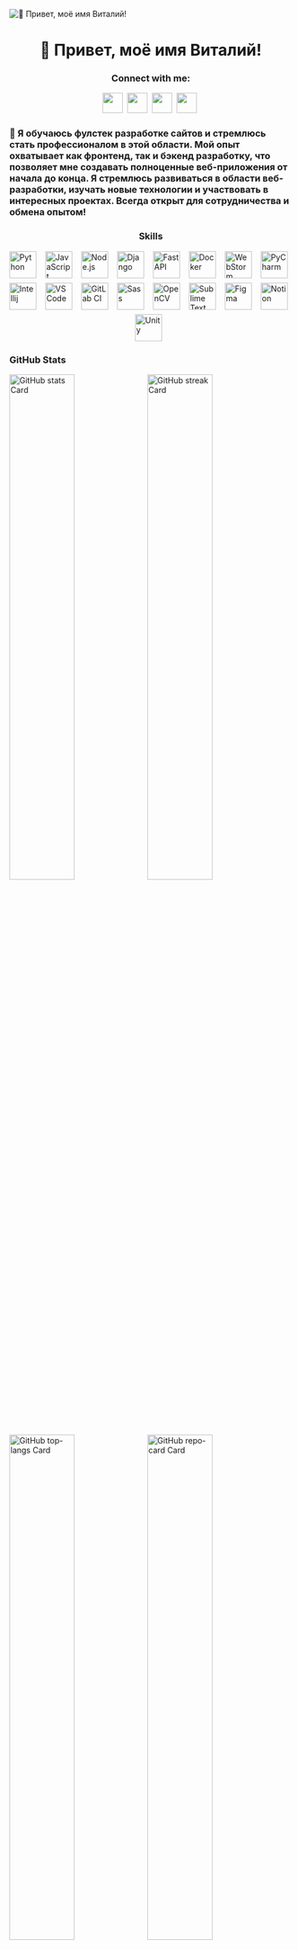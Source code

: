 ![👋 Привет, моё имя Виталий!](https://user-images.githubusercontent.com/10498744/210012254-234538ff-d198-48aa-8964-37e6fd45d227.gif)

<div id="toc">
  <ul align="center" style="list-style: none">
    <summary>
      <h1>
        👋 Привет, моё имя Виталий!
      </h1>
    </summary>
  </ul>
</div>

**<h3 align="center">Connect with me:</h3>** 
<p align="center"><a href="https://github.com/VintlGvard" target="_blank"><img src="https://img.shields.io/badge/GitHub-100000?style=for-the-badge&logo=github&logoColor=white" height="36" style="margin-right: 4px"></a> <a href="https://www.tiktok.com/@VintlGvard" target="_blank"><img src="https://img.shields.io/badge/TikTok-000000?style=for-the-badge&logo=tiktok&logoColor=white" height="36" style="margin-right: 4px"></a> <a href="https://twitter.com/VintlGvard" target="_blank"><img src="https://img.shields.io/badge/Twitter-000000?style=for-the-badge&logo=X&logoColor=white" height="36" style="margin-right: 4px"></a> <a href="https://www.youtube.com/@VintlGvard" target="_blank"><img src="https://img.shields.io/badge/YouTube-FF0000?style=for-the-badge&logo=youtube&logoColor=white" height="36" style="margin-right: 4px"></a></p>

 **<h3 align="left">🚀 Я обучаюсь фулстек разработке сайтов и стремлюсь стать профессионалом в этой области. Мой опыт охватывает как фронтенд, так и бэкенд разработку, что позволяет мне создавать полноценные веб-приложения от начала до конца. Я стремлюсь развиваться в области веб-разработки, изучать новые технологии и участвовать в интересных проектах. Всегда открыт для сотрудничества и обмена опытом!</h3>**

 **<h3 align="center">Skills</h3>**

<div style="display: flex; flex-wrap: wrap; gap: 8px; justify-content: center;"><img src="https://skillicons.dev/icons?i=python" height="48" alt="Python" style="margin-right: 8px"> <img src="https://skillicons.dev/icons?i=javascript" height="48" alt="JavaScript" style="margin-right: 8px"> <img src="https://skillicons.dev/icons?i=nodejs" height="48" alt="Node.js" style="margin-right: 8px"> <img src="https://skillicons.dev/icons?i=django" height="48" alt="Django" style="margin-right: 8px"> <img src="https://skillicons.dev/icons?i=fastapi" height="48" alt="FastAPI" style="margin-right: 8px"> <img src="https://skillicons.dev/icons?i=docker" height="48" alt="Docker" style="margin-right: 8px"> <img src="https://skillicons.dev/icons?i=webstorm" height="48" alt="WebStorm" style="margin-right: 8px"> <img src="https://skillicons.dev/icons?i=pycharm" height="48" alt="PyCharm" style="margin-right: 8px"> <img src="https://skillicons.dev/icons?i=idea" height="48" alt="Intellij" style="margin-right: 8px"> <img src="https://skillicons.dev/icons?i=vscode" height="48" alt="VSCode" style="margin-right: 8px"> <img src="https://skillicons.dev/icons?i=gitlab" height="48" alt="GitLab CI" style="margin-right: 8px"> <img src="https://skillicons.dev/icons?i=sass" height="48" alt="Sass" style="margin-right: 8px"> <img src="https://skillicons.dev/icons?i=opencv" height="48" alt="OpenCV" style="margin-right: 8px"> <img src="https://skillicons.dev/icons?i=sublime" height="48" alt="Sublime Text" style="margin-right: 8px"> <img src="https://skillicons.dev/icons?i=figma" height="48" alt="Figma" style="margin-right: 8px"> <img src="https://skillicons.dev/icons?i=notion" height="48" alt="Notion" style="margin-right: 8px"> <img src="https://skillicons.dev/icons?i=unity" height="48" alt="Unity" style="margin-right: 8px"></div>

 **<h3 align="left">GitHub Stats</h3>**

<p align="left">
  <img width="48%" src="https://github-readme-stats.vercel.app/api?username=vintlgvard&theme=react&hide_title=false&hide_rank=false&show_icons=false&include_all_commits=false&count_private=true&line_height=23&locale=ru" alt="GitHub stats Card" />
  <img width="48%" src="https://streak-stats.demolab.com/?user=vintlgvard&theme=react&hide_border=false&date_format=M+j%5B%2C+Y%5D&mode=weekly&hide_total_contributions=false&hide_current_streak=false&hide_longest_streak=false&card_height=200&locale=ru" alt="GitHub streak Card" />
</p>

<p align="left">
  <img width="48%" src="https://github-readme-stats.vercel.app/api/top-langs?username=vintlgvard&theme=react&hide_title=false&layout=compact&langs_count=6&hide_progress=false&card_width=400&locale=ru" alt="GitHub top-langs Card" />
  <img width="48%" src="https://github-readme-stats.vercel.app/api/pin/?username=vintlgvard&repo=HuntCity&show_owner=true&title_color=fff&text_color=fff&icon_color=fff&locale=ru&theme=react" alt="GitHub repo-card Card" />
</p>
